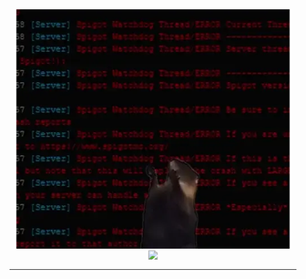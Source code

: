 <div id="header" align="center">
<img src= ./ezgif.com-crop.webp>
</div>
<div id="badges" align="center">
  <a href="https://www.linkedin.com/in/mckenzie-morris91/">
    <img src=https://img.shields.io/badge/Mckenzie-blue?logo=LinkedIn&link=www.linkedin.com%2Fin%2Fmckenzie-morris91 >
  </a>
</div>
<hr></hr>


